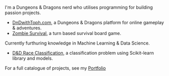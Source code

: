 I'm a Dungeons & Dragons nerd who utilises programming for building passion projects.

- [DnDwithToph.com](https://dndwithtoph.com/), a Dungeons & Dragons platform for online gameplay & adventures.
- [Zombie Survival](https://tophercollins.github.io/zombie-survival.html), a turn based survival board game.

Currently furthuring knowledge in Machine Learning & Data Science.

- [D&D Race Classification](https://tophercollins.github.io/dnd-race-classification.html), a classification problem using Scikit-learn library and models.

For a full catalogue of projects, see my [Portfolio](https://tophercollins.github.io/)
